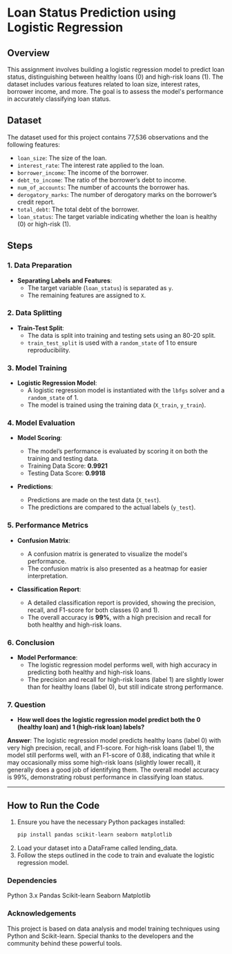 # Loan Status Prediction using Logistic Regression

## Overview
This assignment involves building a logistic regression model to predict loan status, distinguishing between healthy loans (0) and high-risk loans (1). The dataset includes various features related to loan size, interest rates, borrower income, and more. The goal is to assess the model's performance in accurately classifying loan status.

## Dataset
The dataset used for this project contains 77,536 observations and the following features:

- `loan_size`: The size of the loan.
- `interest_rate`: The interest rate applied to the loan.
- `borrower_income`: The income of the borrower.
- `debt_to_income`: The ratio of the borrower’s debt to income.
- `num_of_accounts`: The number of accounts the borrower has.
- `derogatory_marks`: The number of derogatory marks on the borrower’s credit report.
- `total_debt`: The total debt of the borrower.
- `loan_status`: The target variable indicating whether the loan is healthy (0) or high-risk (1).

## Steps

### 1. Data Preparation
- **Separating Labels and Features**:
  - The target variable (`loan_status`) is separated as `y`.
  - The remaining features are assigned to `X`.

### 2. Data Splitting
- **Train-Test Split**:
  - The data is split into training and testing sets using an 80-20 split.
  - `train_test_split` is used with a `random_state` of 1 to ensure reproducibility.

### 3. Model Training
- **Logistic Regression Model**:
  - A logistic regression model is instantiated with the `lbfgs` solver and a `random_state` of 1.
  - The model is trained using the training data (`X_train`, `y_train`).

### 4. Model Evaluation
- **Model Scoring**:
  - The model’s performance is evaluated by scoring it on both the training and testing data.
  - Training Data Score: **0.9921**
  - Testing Data Score: **0.9918**

- **Predictions**:
  - Predictions are made on the test data (`X_test`).
  - The predictions are compared to the actual labels (`y_test`).

### 5. Performance Metrics
- **Confusion Matrix**:
  - A confusion matrix is generated to visualize the model's performance.
  - The confusion matrix is also presented as a heatmap for easier interpretation.

- **Classification Report**:
  - A detailed classification report is provided, showing the precision, recall, and F1-score for both classes (0 and 1).
  - The overall accuracy is **99%**, with a high precision and recall for both healthy and high-risk loans.

### 6. Conclusion
- **Model Performance**:
  - The logistic regression model performs well, with high accuracy in predicting both healthy and high-risk loans.
  - The precision and recall for high-risk loans (label 1) are slightly lower than for healthy loans (label 0), but still indicate strong performance.

### 7. Question
- **How well does the logistic regression model predict both the 0 (healthy loan) and 1 (high-risk loan) labels?**

**Answer**: The logistic regression model predicts healthy loans (label 0) with very high precision, recall, and F1-score. For high-risk loans (label 1), the model still performs well, with an F1-score of 0.88, indicating that while it may occasionally miss some high-risk loans (slightly lower recall), it generally does a good job of identifying them. The overall model accuracy is 99%, demonstrating robust performance in classifying loan status.

---

## How to Run the Code
1. Ensure you have the necessary Python packages installed:
   ```bash
   pip install pandas scikit-learn seaborn matplotlib
2. Load your dataset into a DataFrame called lending_data.
3. Follow the steps outlined in the code to train and evaluate the logistic regression model.

### Dependencies
Python 3.x
Pandas
Scikit-learn
Seaborn
Matplotlib

### Acknowledgements
This project is based on data analysis and model training techniques using Python and Scikit-learn. Special thanks to the developers and the community behind these powerful tools.
